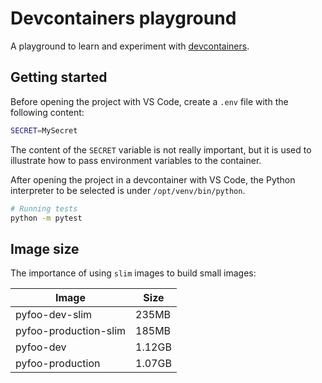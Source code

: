 # Devcontainers playground

A playground to learn and experiment with [devcontainers](https://containers.dev/).

## Getting started

Before opening the project with VS Code, create a `.env` file with the following content:

```bash
SECRET=MySecret
```

The content of the `SECRET` variable is not really important, but it is used to illustrate how to pass environment variables to the container.

After opening the project in a devcontainer with VS Code, the Python interpreter to be selected is under `/opt/venv/bin/python`.

```bash
# Running tests
python -m pytest
```

## Image size

The importance of using `slim` images to build small images:

| Image                 | Size   |
| --------------------- | ------ |
| pyfoo-dev-slim        | 235MB  |
| pyfoo-production-slim | 185MB  |
| pyfoo-dev             | 1.12GB |
| pyfoo-production      | 1.07GB |
